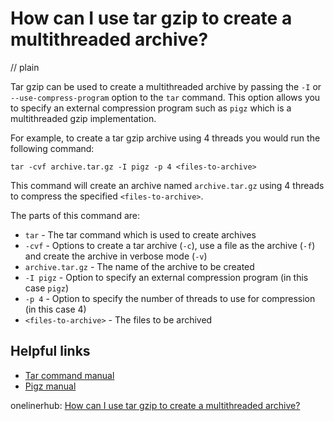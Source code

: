 # How can I use tar gzip to create a multithreaded archive?
// plain

Tar gzip can be used to create a multithreaded archive by passing the `-I` or `--use-compress-program` option to the `tar` command. This option allows you to specify an external compression program such as `pigz` which is a multithreaded gzip implementation.

For example, to create a tar gzip archive using 4 threads you would run the following command:

```
tar -cvf archive.tar.gz -I pigz -p 4 <files-to-archive>
```

This command will create an archive named `archive.tar.gz` using 4 threads to compress the specified `<files-to-archive>`.

The parts of this command are:

* `tar` - The tar command which is used to create archives
* `-cvf` - Options to create a tar archive (`-c`), use a file as the archive (`-f`) and create the archive in verbose mode (`-v`)
* `archive.tar.gz` - The name of the archive to be created
* `-I pigz` - Option to specify an external compression program (in this case `pigz`)
* `-p 4` - Option to specify the number of threads to use for compression (in this case 4)
* `<files-to-archive>` - The files to be archived

## Helpful links

* [Tar command manual](https://www.gnu.org/software/tar/manual/html_node/tar_112.html)
* [Pigz manual](http://zlib.net/pigz/pigz.pdf)

onelinerhub: [How can I use tar gzip to create a multithreaded archive?](https://onelinerhub.com/cli-tar/how-can-i-use-tar-gzip-to-create-a-multithreaded-archive)